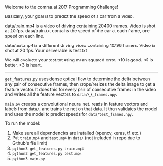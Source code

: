 Welcome to the comma.ai 2017 Programming Challenge!

Basically, your goal is to predict the speed of a car from a video.

data/train.mp4 is a video of driving containing 20400 frames. Video is shot at 20 fps.
data/train.txt contains the speed of the car at each frame, one speed on each line.

data/test.mp4 is a different driving video containing 10798 frames. Video is shot at 20 fps.
Your deliverable is test.txt

We will evaluate your test.txt using mean squared error. <10 is good. <5 is better. <3 is heart.

---

`get_features.py` uses dense optical flow to determine the delta between any pair of consecutive frames, then
crops/resizes the delta image to get a feature vector. It does this for every pair of consecutive frames in the video
and writes all the feature vectors to `data/{}_frames.npy`.

`main.py` creates a convolutional neural net, reads in feature vectors and labels from `data/`, and trains the net on that data. 
It then validates the model and uses the model to predict speeds for `data/test_frames.npy`.

To run the model:
1. Make sure all dependencies are installed (opencv, keras, tf, etc.)
2. Put `train.mp4` and `test.mp4` in `data/` (not included in repo due to Github's file limit)
3. `python3 get_features.py train.mp4`
4. `python3 get_features.py test.mp4`
5. `python3 main.py`